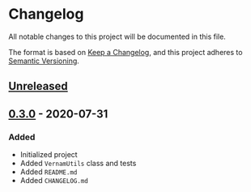 # Changelog
All notable changes to this project will be documented in this file.

The format is based on [Keep a Changelog](https://keepachangelog.com/en/1.0.0/),
and this project adheres to [Semantic Versioning](https://semver.org/spec/v2.0.0.html).

## [Unreleased]

## [0.3.0] - 2020-07-31
### Added
- Initialized project
- Added `VernamUtils` class and tests
- Added `README.md`
- Added `CHANGELOG.md`

[Unreleased]: https://github.com/ZVernam/vernam-tools/compare/v0.3.0...HEAD
[0.3.0]: https://github.com/ZVernam/vernam-tools/releases/tag/v0.3.0